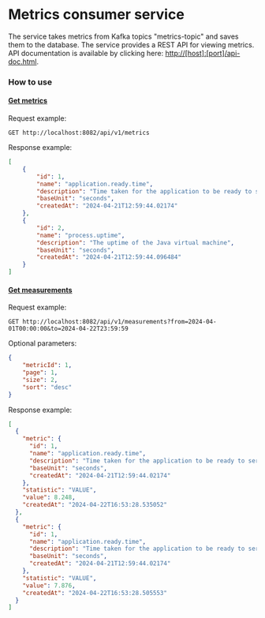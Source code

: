# Metrics consumer service 

The service takes metrics from Kafka topics "metrics-topic" and saves them to the database.
The service provides a REST API for viewing metrics. 
API documentation is available by clicking here: [http://[host]:[port]/api-doc.html]().

### How to use

#### <u>Get metrics</u>

Request example:

```
GET http://localhost:8082/api/v1/metrics
```

Response example:

```json
[
    {
        "id": 1,
        "name": "application.ready.time",
        "description": "Time taken for the application to be ready to service requests",
        "baseUnit": "seconds",
        "createdAt": "2024-04-21T12:59:44.02174"
    },
    {
        "id": 2,
        "name": "process.uptime",
        "description": "The uptime of the Java virtual machine",
        "baseUnit": "seconds",
        "createdAt": "2024-04-21T12:59:44.096484"
    }
]
```

#### <u>Get measurements</u>

Request example:

```
GET http://localhost:8082/api/v1/measurements?from=2024-04-01T00:00:00&to=2024-04-22T23:59:59
```

Optional parameters:

```json
{
    "metricId": 1,
    "page": 1,
    "size": 2,
    "sort": "desc"
}
```

Response example:

```json
[
  {
    "metric": {
      "id": 1,
      "name": "application.ready.time",
      "description": "Time taken for the application to be ready to service requests",
      "baseUnit": "seconds",
      "createdAt": "2024-04-21T12:59:44.02174"
    },
    "statistic": "VALUE",
    "value": 8.248,
    "createdAt": "2024-04-22T16:53:28.535052"
  },
  {
    "metric": {
      "id": 1,
      "name": "application.ready.time",
      "description": "Time taken for the application to be ready to service requests",
      "baseUnit": "seconds",
      "createdAt": "2024-04-21T12:59:44.02174"
    },
    "statistic": "VALUE",
    "value": 7.876,
    "createdAt": "2024-04-22T16:53:28.505553"
  }
]
```


